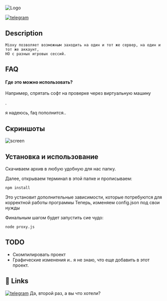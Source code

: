 
![Logo](https://cdn.discordapp.com/attachments/762363252143161355/1161417793124696155/a00214e38f77a3cb1c4ff31979789ca1b191e9dfda39a3ee5e6b4b0d3255bfef95601890afd80709da39a3ee5e6b4b0d3255bfef95601890afd8070905ccb9558d135c6627fbe265fa4dab9d.png?ex=6538399b&is=6525c49b&hm=2d15525202707c2b78c02b0095df08e95541f870caa0222988483f8bf9eebc7d&)

[![telegram](https://img.shields.io/badge/Мой%20Телеграм%20Блог-0099cc)](https://t.me/bredcookie)



## Description
    Mioxy позволяет возможным заходить на один и тот же сервер, на один и тот же аккаунт,
    НО с разных игровых сессий.


## FAQ

#### Где это можно использовать?

Например, спрятать софт на проверке через виртуальную машину

.


я надеюсь, faq пополнится..


## Скриншоты

 ![screen](https://cdn.discordapp.com/attachments/762363252143161355/1161418529338314803/image.png?ex=65383a4b&is=6525c54b&hm=4e704afc048e5caea60896842436d3713d5e0985d6ba867b936a21112578d7ef&)
## Установка и использование
Cкачиваем архив в любую удобную для нас папку.

Далее, открываем терминал в этой папке и прописываем:
    
    npm install
Это установит дополнительные зависимости, которые потребуются для корректной работы программы
Теперь, изменяем config.json под свои нужды

Финальным шагом будет запустить сие чудо:
    
    node proxy.js

## TODO

- Скомпилировать проект
- Графические изменения
и.. я не знаю, что еще добавить в этот проект.
## 🔗 Links
[![telegram](https://img.shields.io/badge/Мой%20Телеграм%20Блог-0099cc)](https://t.me/bredcookie)
Да, второй раз, а вы что хотели?

